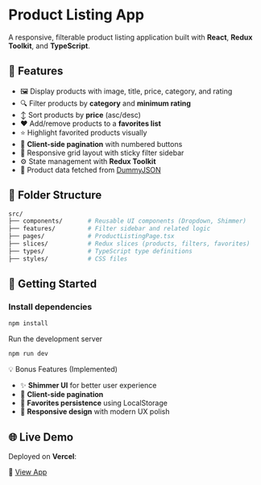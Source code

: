# Product Listing App

A responsive, filterable product listing application built with **React**, **Redux Toolkit**, and **TypeScript**.


## 🚀 Features

- 🖼️ Display products with image, title, price, category, and rating
- 🔍 Filter products by **category** and **minimum rating**
- ↕️ Sort products by **price** (asc/desc)
- ❤️ Add/remove products to a **favorites list**
- ⭐ Highlight favorited products visually
- 📄 **Client-side pagination** with numbered buttons
- 📱 Responsive grid layout with sticky filter sidebar
- ⚙️ State management with **Redux Toolkit**
- 🔄 Product data fetched from [DummyJSON](https://dummyjson.com/)


## 📁 Folder Structure


```bash
src/
├── components/       # Reusable UI components (Dropdown, Shimmer)
├── features/         # Filter sidebar and related logic
├── pages/            # ProductListingPage.tsx
├── slices/           # Redux slices (products, filters, favorites)
├── types/            # TypeScript type definitions
├── styles/           # CSS files
```


## 🧩 Getting Started

### Install dependencies
```bash
npm install
```


Run the development server
```bash
npm run dev
```

💡 Bonus Features (Implemented)

- ✨ **Shimmer UI** for better user experience  
- 📄 **Client-side pagination**  
- 💾 **Favorites persistence** using LocalStorage  
- 📱 **Responsive design** with modern UX polish 


## 🌐 Live Demo

Deployed on **Vercel**:

🔗 [View App](https://product-listing-app-lac.vercel.app/)
